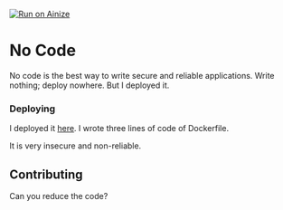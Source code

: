 [![Run on Ainize](https://ainize.ai/static/images/run_on_ainize_button.svg)](https://ainize.web.app/redirect?git_repo=github.com/gkswjdzz/nocode)

# No Code

No code is the best way to write secure and reliable applications. Write nothing; deploy nowhere. But I deployed it.

### Deploying

I deployed it [here](https://ainize.ai/deployment/gkswjdzz/nocode). I wrote three lines of code of 
Dockerfile.

It is very insecure and non-reliable.

## Contributing

Can you reduce the code?